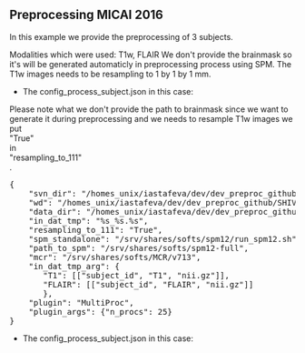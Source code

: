 ## Preprocessing MICAI 2016


In this example we provide the preprocessing of 3 subjects.

Modalities which were used: T1w, FLAIR
We don't provide the brainmask so it's will be generated automaticly in preprocessing process using SPM.
The T1w images needs to be resampling to 1 by 1 by 1 mm.

- The config_process_subject.json in this case:

 Please note what we don't provide the path to brainmask since we want to generate it during preprocessing and 
 we needs to resample T1w images we put  <br>"True"</br> in <br>"resampling_to_111"</br>.
 
 <pre>
{
    "svn_dir": "/homes_unix/iastafeva/dev/dev_preproc_github/SHIVApreproc/shiva_preproc/",
    "wd": "/homes_unix/iastafeva/dev/dev_preproc_github/SHIVApreproc/examples_preproc/MICCAI_2016/preproc_images",
    "data_dir": "/homes_unix/iastafeva/dev/dev_preproc_github/SHIVApreproc/examples_preproc/MICCAI_2016/raw_images",
    "in_dat_tmp": "%s_%s.%s",
    "resampling_to_111": "True",    
    "spm_standalone": "/srv/shares/softs/spm12/run_spm12.sh",
    "path_to_spm": "/srv/shares/softs/spm12-full",
    "mcr": "/srv/shares/softs/MCR/v713",
    "in_dat_tmp_arg": {
       "T1": [["subject_id", "T1", "nii.gz"]],
       "FLAIR": [["subject_id", "FLAIR", "nii.gz"]]
       },
    "plugin": "MultiProc",
    "plugin_args": {"n_procs": 25}   
}
</pre>
- The config_process_subject.json in this case:

